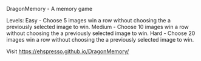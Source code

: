 DragonMemory - A memory game

Levels:
Easy - Choose 5 images win a row without choosing the a previously selected image to win.
Medium - Choose 10 images win a row without choosing the a previously selected image to win.
Hard - Choose 20 images win a row without choosing the a previously selected image to win.

Visit https://ehspresso.github.io/DragonMemory/
